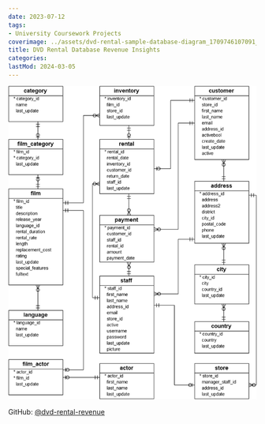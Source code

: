 ```yaml
---
date: 2023-07-12
tags:
- University Coursework Projects
coverimage: ../assets/dvd-rental-sample-database-diagram_1709746107091_0.png
title: DVD Rental Database Revenue Insights
categories:
lastMod: 2024-03-05
---
```

![dvd-rental-sample-database-diagram.png](/assets/dvd-rental-sample-database-diagram_1709746107091_0.png)

GitHub: [@dvd-rental-revenue](https://github.com/wonyoung-jang/dvd-rental-revenue)
